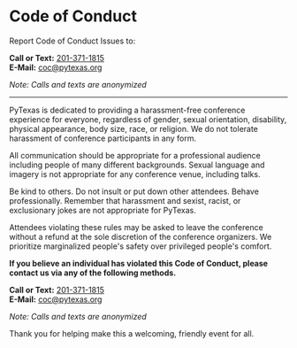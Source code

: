 # Code of Conduct

Report Code of Conduct Issues to:

**Call or Text:** <a href="tel:+1-201-371-1815">201-371-1815</a><br>
**E-Mail:** <a href="mailto:coc@pytexas.org">coc@pytexas.org</a>

*Note: Calls and texts are anonymized*

<hr>

PyTexas is dedicated to providing a harassment-free conference experience for
everyone, regardless of gender, sexual orientation, disability, physical
appearance, body size, race, or religion. We do not tolerate harassment of
conference participants in any form.

All communication should be appropriate for a professional audience including
people of many different backgrounds. Sexual language and imagery is not
appropriate for any conference venue, including talks.

Be kind to others. Do not insult or put down other attendees. Behave
professionally. Remember that harassment and sexist, racist, or exclusionary
jokes are not appropriate for PyTexas.

Attendees violating these rules may be asked to leave the conference without a
refund at the sole discretion of the conference organizers. We prioritize marginalized people's safety over privileged people's comfort.

**If you believe an individual has violated this Code of Conduct, please contact us via any of the following methods.**

**Call or Text:** <a href="tel:+1-201-371-1815">201-371-1815</a><br>
**E-Mail:** <a href="mailto:coc@pytexas.org">coc@pytexas.org</a>

*Note: Calls and texts are anonymized*

Thank you for helping make this a welcoming, friendly event for all.

